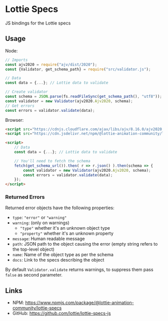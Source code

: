 Lottie Specs
============

JS bindings for the Lottie specs


## Usage

Node:

```js
// Imports
const ajv2020 = require("ajv/dist/2020");
const {Validator, get_schema_path} = require("src/validator.js");

// Data
const data = {...}; // Lottie data to validate

// Create validator
const schema = JSON.parse(fs.readFileSync(get_schema_path(), "utf8"));
const validator = new Validator(ajv2020.Ajv2020, schema);
// Get errors
const errors = validator.validate(data);
```

Browser:
```html
<script src="https://cdnjs.cloudflare.com/ajax/libs/ajv/8.16.0/ajv2020.min.js"></script>
<script src="https://cdn.jsdelivr.net/npm/@lottie-animation-community/lottie-specs/src/validator.js"></script>

<script>
    // Data
    const data = {...}; // Lottie data to validate

    // You'll need to fetch the schema
    fetch(get_schema_url()).then( r => r.json() ).then(schema => {
        const validator = new Validator(ajv2020.Ajv2020, schema);
        const errors = validator.validate(data);
    });
</script>
```


### Returned Errors

Returned error objects have the following properties:

* `type`: `"error"` or `"warning"`
* `warning`: (only on warnings)
    * `"type"` whether it's an unknown object type
    * `"property"` whether it's an unknown property
* `message`: Human readable message
* `path`: JSON path to the object causing the error (empty string refers to the top-level object)
* `name`: Name of the object type as per the schema
* `docs`: Link to the specs describing the object

By default `Validator.validate` returns warnings, to suppress them pass `false` as second parameter.


## Links

* NPM: https://www.npmjs.com/package/@lottie-animation-community/lottie-specs
* GitHub: https://github.com/lottie/lottie-specs-js
